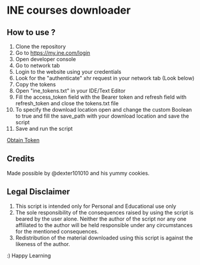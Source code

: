 # INE courses downloader

## How to use ?

1. Clone the repository
2. Go to https://my.ine.com/login
3. Open developer console 
4. Go to network tab
5. Login to the website using your credentials
6. Look for the "authenticate" xhr request in your network tab (Look below)
7. Copy the tokens
8. Open "ine_tokens.txt" in your IDE/Text Editor
9. Fill the access_token field with the Bearer token and refresh field with refresh_token  and close the tokens.txt file
10. To specify the download location open and change the custom Boolean to true and fill the save_path with your download location and save the script
11. Save and run the script

[Obtain Token](https://github.com/Jayapraveen/INE-courses-downloader/raw/master/screenshots/image.png)

## Credits
Made possible by @dexter101010 and his yummy cookies.

## Legal Disclaimer
1. This script is intended only for Personal and Educational use only
2. The sole responsibility of the consequences raised by using the script is beared by the user alone. Neither the author of the script nor any one affiliated to the author will be held responsible under any circumstances for the mentioned consequences.
3. Redistribution of the material downloaded using this script is against the likeness of the author.

:) Happy Learning
 